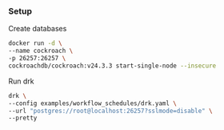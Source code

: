 ### Setup

Create databases

```sh
docker run -d \
--name cockroach \
-p 26257:26257 \
cockroachdb/cockroach:v24.3.3 start-single-node --insecure
```

Run drk

```sh
drk \
--config examples/workflow_schedules/drk.yaml \
--url "postgres://root@localhost:26257?sslmode=disable" \
--pretty
```